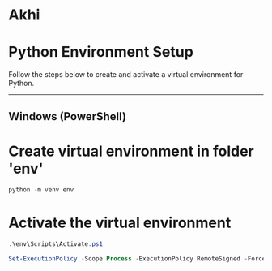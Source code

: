 # Akhi

# Python Environment Setup

Follow the steps below to create and activate a virtual environment for Python.

---

## Windows (PowerShell)

# Create virtual environment in folder 'env'
```powershell
python -m venv env
```

# Activate the virtual environment
```powershell
.\env\Scripts\Activate.ps1
```



```powershell
Set-ExecutionPolicy -Scope Process -ExecutionPolicy RemoteSigned -Force; & .\env\Scripts\Activate.ps1
```
